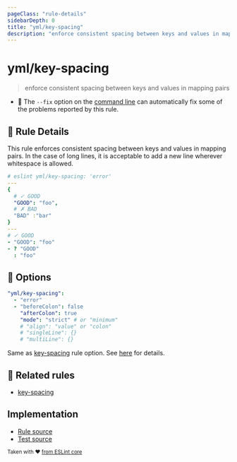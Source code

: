 ```yaml
---
pageClass: "rule-details"
sidebarDepth: 0
title: "yml/key-spacing"
description: "enforce consistent spacing between keys and values in mapping pairs"
---
```

# yml/key-spacing

> enforce consistent spacing between keys and values in mapping pairs

- :wrench: The `--fix` option on the [command line](https://eslint.org/docs/user-guide/command-line-interface#fixing-problems) can automatically fix some of the problems reported by this rule.

## :book: Rule Details

This rule enforces consistent spacing between keys and values in mapping pairs. In the case of long lines, it is acceptable to add a new line wherever whitespace is allowed.

<eslint-code-block fix>

```yaml
# eslint yml/key-spacing: 'error'
---
{
  # ✓ GOOD
  "GOOD": "foo",
  # ✗ BAD
  "BAD" :"bar"
}
---
# ✓ GOOD
- "GOOD": "foo"
- ? "GOOD"
  : "foo"

```

</eslint-code-block>

## :wrench: Options

```yaml
"yml/key-spacing":
  - "error"
  - "beforeColon": false
    "afterColon": true
    "mode": "strict" # or "minimum"
    # "align": "value" or "colon"
    # "singleLine": {}
    # "multiLine": {}
```

Same as [key-spacing] rule option. See [here](https://eslint.org/docs/rules/key-spacing#options) for details.

## :couple: Related rules

- [key-spacing]

[key-spacing]: https://eslint.org/docs/rules/key-spacing

## Implementation

- [Rule source](https://github.com/ota-meshi/eslint-plugin-yml/blob/master/src/rules/key-spacing.ts)
- [Test source](https://github.com/ota-meshi/eslint-plugin-yml/blob/master/tests/src/rules/key-spacing.js)

<sup>Taken with ❤️ [from ESLint core](https://eslint.org/docs/rules/key-spacing)</sup>
